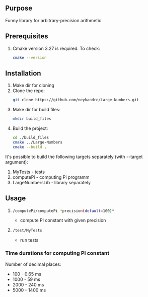 ## Purpose

Funny library for arbitrary-precision arithmetic


## Prerequisites

1. Cmake version 3.27 is required. To check:
   ```sh
   cmake --version
   ```

## Installation

1. Make dir for cloning
1. Clone the repo:
   ```sh
   git clone https://github.com/neykandre/Large-Numbers.git
   ```
2. Make dir for build files:
   ```sh
   mkdir build_files
   ```
3. Build the project:
   ```sh
   cd ./build_files
   cmake ../Large-Numbers
   cmake --build .
   ```
It's possible to build the following targets separately (with --target argument):
1. MyTests - tests
2. computePi - computing Pi programm
3. LargeNumbersLib - library separately

## Usage

1. ```sh
   /computePi/computePi *precision(default=100)*
   ```
    - compute PI constant with given precision
2. ```sh
   /test/MyTests
   ```
   - run tests

### Time durations for computing PI constant
Number of decimal places:
- 100 - 0.65 ms
- 1000 - 59 ms
- 2000 - 240 ms
- 5000 - 1400 ms